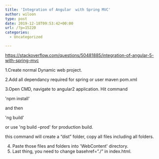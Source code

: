```yaml
---
title: 'Integration of Angular  with Spring MVC'
author: wiloon
type: post
date: 2019-12-18T09:53:42+00:00
url: /?p=15220
categories:
  - Uncategorized

---
```

https://stackoverflow.com/questions/50481885/integration-of-angular-5-with-spring-mvc

1.Create normal Dynamic web project.
  
2.Add all dependancy required for spring or user maven pom.xml
  
3.Open CMD, navigate to angular2 application. Hit command

'npm install'

and then

'ng build'

or use 'ng build &#8211;prod' for production build.
  
this command will create a “dist” folder, copy all files including all folders.

<ol start="4">
  <li>
    Paste those files and folders into 'WebContent' directory.
  </li>
  <li>
    Last thing, you need to change basehref=”./” in index.html.
  </li>
</ol>